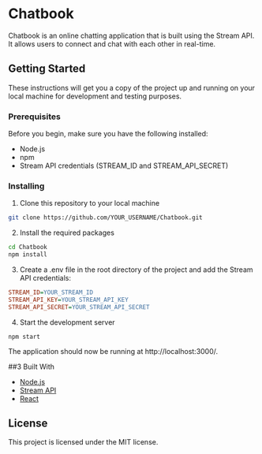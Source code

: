 # Chatbook
Chatbook is an online chatting application that is built using the Stream API. It allows users to connect and chat with each other in real-time.

## Getting Started
These instructions will get you a copy of the project up and running on your local machine for development and testing purposes.

### Prerequisites
Before you begin, make sure you have the following installed:

- Node.js
- npm
- Stream API credentials (STREAM_ID and STREAM_API_SECRET)

### Installing
1. Clone this repository to your local machine

```bash
git clone https://github.com/YOUR_USERNAME/Chatbook.git
```

2. Install the required packages

```bash
cd Chatbook
npm install
```
3. Create a .env file in the root directory of the project and add the Stream API credentials:

```ini
STREAM_ID=YOUR_STREAM_ID
STREAM_API_KEY=YOUR_STREAM_API_KEY
STREAM_API_SECRET=YOUR_STREAM_API_SECRET
```

4. Start the development server
```
npm start
```

The application should now be running at http://localhost:3000/.

##3 Built With
  - [Node.js](https://nodejs.org/en/)
  - [Stream API](https://getstream.io/api-platform/)
  - [React](https://reactjs.org/)
  
## License
This project is licensed under the MIT license.

